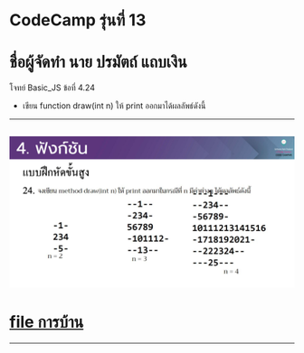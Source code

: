 # CodeCamp รุ่นที่ 13

# **ชื่อผู้จัดทำ นาย ปรมัตถ์ แถบเงิน**

โจทย์ Basic_JS ข้อที่ 4.24
- เขียน function draw(int n) ให้ print ออกมาได้ผลลัพธ์ดังนี้ 
---
![picpra gob](pic4.24.png)
---
# [file การบ้าน](basicJS424.js)
---